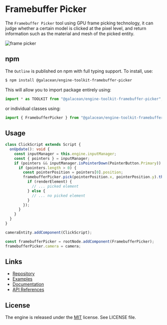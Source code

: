 # Framebuffer Picker

The `Framebuffer Picker` tool using GPU frame picking technology, it can judge whether a certain model is clicked at the pixel level, and return information such as the material and mesh of the picked entity.

![frame picker](https://gw.alipayobjects.com/zos/OasisHub/14e66eda-9abc-4cc5-b6f2-1d0c47660986/frame.gif)

## npm

The `Outline` is published on npm with full typing support. To install, use:

```sh
$ npm install @galacean/engine-toolkit-framebuffer-picker
```

This will allow you to import package entirely using:

```javascript
import * as TOOLKIT from "@galacean/engine-toolkit-framebuffer-picker";
```

or individual classes using:

```javascript
import { FramebufferPicker } from "@galacean/engine-toolkit-framebuffer-picker";
```

## Usage

```ts
class ClickScript extends Script {
  onUpdate(): void {
    const inputManager = this.engine.inputManager;
    const { pointers } = inputManager;
    if (pointers && inputManager.isPointerDown(PointerButton.Primary)) {
      if (pointers.length > 0) {
        const pointerPosition = pointers[0].position;
        framebufferPicker.pick(pointerPosition.x, pointerPosition.y).then((renderElement) => {
          if (renderElement) {
            // ... picked element
          } else {
            // ... no picked element
          }
        });
      }
    }
  }
}

cameraEntity.addComponent(ClickScript);

const framebufferPicker = rootNode.addComponent(FramebufferPicker);
framebufferPicker.camera = camera;
```

## Links

- [Repository](https://github.com/galacean/engine-toolkit)
- [Examples](https://oasisengine.cn/#/examples/latest/framebuffer-picker)
- [Documentation](https://oasisengine.cn/#/docs/latest/cn/install)
- [API References](https://oasisengine.cn/#/api/latest/core)

## License

The engine is released under the [MIT](https://opensource.org/licenses/MIT) license. See LICENSE file.
